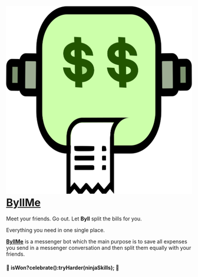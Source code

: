 # ![ByllMe Logo](https://github.com/CarlosANovo/ByllMe/blob/master/Byll.png)    [**ByllMe**](https://www.messenger.com/t/ByllMe)

Meet your friends. Go out. Let **Byll** split the bills for you.

Everything you need in one single place.


[**ByllMe**](https://www.messenger.com/t/ByllMe) is a messenger bot which the main purpose is to save all expenses you send in a messenger conversation and then split them equally with your friends.


#### :tada: isWon?celebrate():tryHarder(ninjaSkills); :tada:

